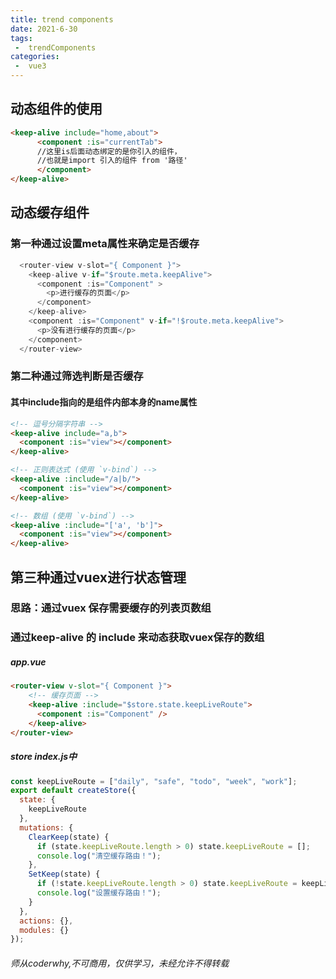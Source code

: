 ```yaml
---
title: trend components
date: 2021-6-30
tags:
 -  trendComponents
categories:
 -  vue3
---
```

<!-- more -->
## 动态组件的使用
```html
<keep-alive include="home,about">
      <component :is="currentTab">
      //这里is后面动态绑定的是你引入的组件，
      //也就是import 引入的组件 from '路径'
      </component>
</keep-alive>
```
## 动态缓存组件
### 第一种通过设置meta属性来确定是否缓存
```js
  <router-view v-slot="{ Component }">
    <keep-alive v-if="$route.meta.keepAlive">
      <component :is="Component" >
        <p>进行缓存的页面</p>
      </component>
    </keep-alive>
    <component :is="Component" v-if="!$route.meta.keepAlive">
      <p>没有进行缓存的页面</p>
    </component>
  </router-view>
```
### 第二种通过筛选判断是否缓存
#### 其中include指向的是组件内部本身的name属性
```html
<!-- 逗号分隔字符串 -->
<keep-alive include="a,b">
  <component :is="view"></component>
</keep-alive>

<!-- 正则表达式 (使用 `v-bind`) -->
<keep-alive :include="/a|b/">
  <component :is="view"></component>
</keep-alive>

<!-- 数组 (使用 `v-bind`) -->
<keep-alive :include="['a', 'b']">
  <component :is="view"></component>
</keep-alive>
```
## 第三种通过vuex进行状态管理
### 思路：通过vuex 保存需要缓存的列表页数组
### 通过keep-alive 的 include 来动态获取vuex保存的数组
##### app.vue
```html
<router-view v-slot="{ Component }">
    <!-- 缓存页面 -->
    <keep-alive :include="$store.state.keepLiveRoute">
      <component :is="Component" />
    </keep-alive>
</router-view>
```
##### store index.js中
```js
const keepLiveRoute = ["daily", "safe", "todo", "week", "work"];
export default createStore({
  state: {
    keepLiveRoute
  },
  mutations: {
    ClearKeep(state) {
      if (state.keepLiveRoute.length > 0) state.keepLiveRoute = [];
      console.log("清空缓存路由！");
    },
    SetKeep(state) {
      if (!state.keepLiveRoute.length > 0) state.keepLiveRoute = keepLiveRoute;
      console.log("设置缓存路由！");
    }
  },
  actions: {},
  modules: {}
});
```
###### 师从coderwhy,不可商用，仅供学习，未经允许不得转载